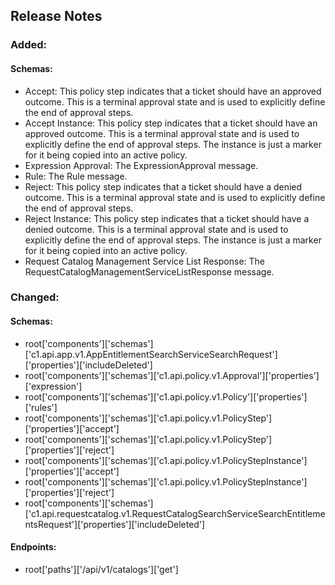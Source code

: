 ## Release Notes

### Added:
#### Schemas:
- Accept: This policy step indicates that a ticket should have an approved outcome. This is a terminal approval state and is used to explicitly define the end of approval steps.
- Accept Instance: This policy step indicates that a ticket should have an approved outcome. This is a terminal approval state and is used to explicitly define the end of approval steps.
 The instance is just a marker for it being copied into an active policy.
- Expression Approval: The ExpressionApproval message.
- Rule: The Rule message.
- Reject: This policy step indicates that a ticket should have a denied outcome. This is a terminal approval state and is used to explicitly define the end of approval steps.
- Reject Instance: This policy step indicates that a ticket should have a denied outcome. This is a terminal approval state and is used to explicitly define the end of approval steps.
 The instance is just a marker for it being copied into an active policy.
- Request Catalog Management Service List Response: The RequestCatalogManagementServiceListResponse message.
### Changed:
#### Schemas:
- root['components']['schemas']['c1.api.app.v1.AppEntitlementSearchServiceSearchRequest']['properties']['includeDeleted']
- root['components']['schemas']['c1.api.policy.v1.Approval']['properties']['expression']
- root['components']['schemas']['c1.api.policy.v1.Policy']['properties']['rules']
- root['components']['schemas']['c1.api.policy.v1.PolicyStep']['properties']['accept']
- root['components']['schemas']['c1.api.policy.v1.PolicyStep']['properties']['reject']
- root['components']['schemas']['c1.api.policy.v1.PolicyStepInstance']['properties']['accept']
- root['components']['schemas']['c1.api.policy.v1.PolicyStepInstance']['properties']['reject']
- root['components']['schemas']['c1.api.requestcatalog.v1.RequestCatalogSearchServiceSearchEntitlementsRequest']['properties']['includeDeleted']
#### Endpoints:
- root['paths']['/api/v1/catalogs']['get']
